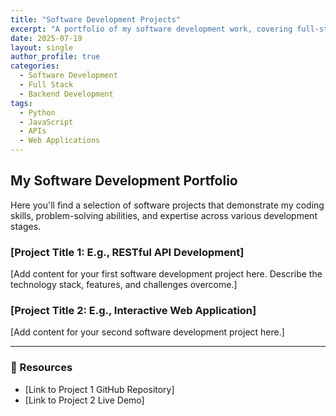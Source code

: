 ```yaml
---
title: "Software Development Projects"
excerpt: "A portfolio of my software development work, covering full-stack applications, backend systems, and frontend interfaces."
date: 2025-07-19
layout: single
author_profile: true
categories:
  - Software Development
  - Full Stack
  - Backend Development
tags:
  - Python
  - JavaScript
  - APIs
  - Web Applications
---
```


## My Software Development Portfolio

Here you'll find a selection of software projects that demonstrate my coding skills, problem-solving abilities, and expertise across various development stages.

### [Project Title 1: E.g., RESTful API Development]
[Add content for your first software development project here. Describe the technology stack, features, and challenges overcome.]

### [Project Title 2: E.g., Interactive Web Application]
[Add content for your second software development project here.]

---

### 🔗 Resources

* [Link to Project 1 GitHub Repository]
* [Link to Project 2 Live Demo]
